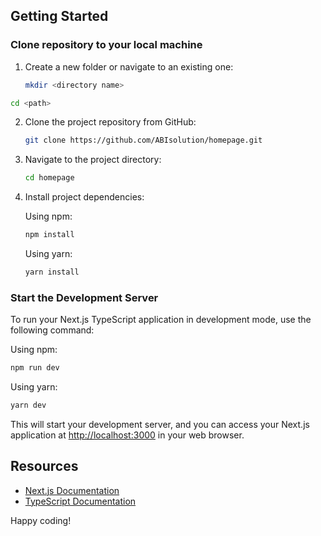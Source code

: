## Getting Started

### Clone repository to your local machine

1. Create a new folder or navigate to an existing one:

   ```bash
   mkdir <directory name>
   ```

```bash
cd <path>
```

2. Clone the project repository from GitHub:

   ```bash
   git clone https://github.com/ABIsolution/homepage.git
   ```

3. Navigate to the project directory:

   ```bash
   cd homepage
   ```

4. Install project dependencies:

   Using npm:

   ```bash
   npm install
   ```

   Using yarn:

   ```bash
   yarn install
   ```

### Start the Development Server

To run your Next.js TypeScript application in development mode, use the following command:

Using npm:

```bash
npm run dev
```

Using yarn:

```bash
yarn dev
```

This will start your development server, and you can access your Next.js application at [http://localhost:3000](http://localhost:3000) in your web browser.

## Resources

- [Next.js Documentation](https://nextjs.org/docs)
- [TypeScript Documentation](https://www.typescriptlang.org/docs)

Happy coding!
